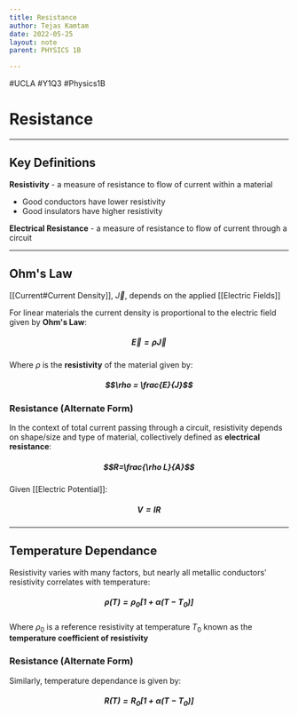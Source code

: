 ```yaml
---
title: Resistance
author: Tejas Kamtam
date: 2022-05-25
layout: note
parent: PHYSICS 1B

---
```


#UCLA #Y1Q3 #Physics1B

# Resistance

---

## Key Definitions

**Resistivity** - a measure of resistance to flow of current within a material

- Good conductors have lower resistivity
- Good insulators have higher resistivity

**Electrical Resistance** - a measure of resistance to flow of current through a circuit

---

## Ohm's Law

[[Current#Current Density]], $\vec J$, depends on the applied [[Electric Fields]]

For linear materials the current density is proportional to the electric field given by **Ohm's Law**:

##### $$\vec E=\rho\vec J$$

Where $\rho$ is the **resistivity** of the material given by:

##### $$\rho = \frac{E}{J}$$

### Resistance (Alternate Form)

In the context of total current passing through a circuit, resistivity depends on shape/size and type of material, collectively defined as **electrical resistance**:

##### $$R=\frac{\rho L}{A}$$

Given [[Electric Potential]]:

##### $$V=IR$$

---

## Temperature Dependance

Resistivity varies with many factors, but nearly all metallic conductors' resistivity correlates with temperature:

##### $$\rho(T)=\rho_0[1+\alpha(T-T_0)]$$

Where $\rho_0$ is a reference resistivity at temperature $T_0$ known as the **temperature coefficient of resistivity**

### Resistance (Alternate Form)

Similarly, temperature dependance is given by:

##### $$R(T)=R_0[1+\alpha(T-T_0)]$$
